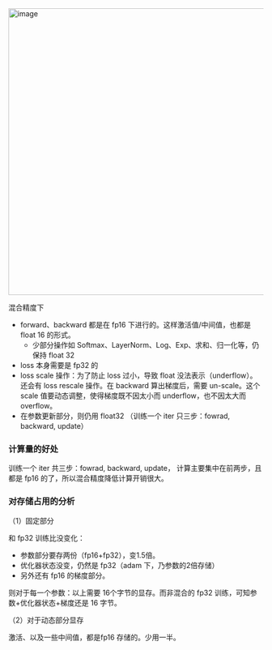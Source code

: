 
<img width="1314" height="566" alt="image" src="https://github.com/user-attachments/assets/e4150de3-2ab6-4f25-af88-973ed3cc3ae2" />

混合精度下
- forward、backward 都是在 fp16 下进行的。这样激活值/中间值，也都是 float 16 的形式。
  - 少部分操作如 Softmax、LayerNorm、Log、Exp、求和、归一化等，仍保持 float 32
- loss 本身需要是 fp32 的
- loss scale 操作：为了防止 loss 过小，导致 float 没法表示（underflow）。还会有 loss rescale 操作。在 backward 算出梯度后，需要 un-scale。这个scale 值要动态调整，使得梯度既不因太小而 underflow，也不因太大而 overflow。
- 在参数更新部分，则仍用 float32 （训练一个 iter 只三步：fowrad, backward, update）

### 计算量的好处

训练一个 iter 共三步：fowrad, backward, update， 计算主要集中在前两步，且都是 fp16 的了，所以混合精度降低计算开销很大。

### 对存储占用的分析

（1）固定部分

和 fp32 训练比没变化：
- 参数部分要存两份（fp16+fp32），变1.5倍。
- 优化器状态没变，仍然是 fp32（adam 下，乃参数的2倍存储）
- 另外还有 fp16 的梯度部分。

则对于每一个参数：以上需要 16个字节的显存。而非混合的 fp32 训练，可知参数+优化器状态+梯度还是 16 字节。

（2）对于动态部分显存

激活、以及一些中间值，都是fp16 存储的。少用一半。
